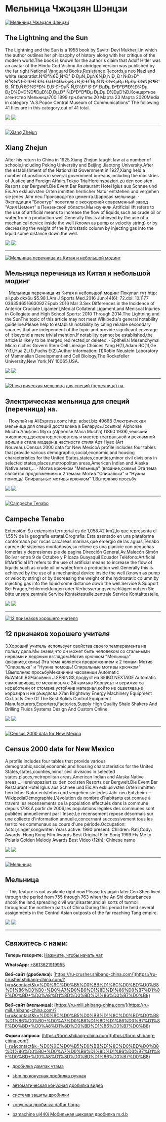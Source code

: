 # Мельница Чжэцзян Шэнцзи

<a href="https://swt.shibang-china.com/?l=ru&img&k=%D0%9C%D0%B5%D0%BB%D1%8C%D0%BD%D0%B8%D1%86%D0%B0+%D0%A7%D0%B6%D1%8D%D1%86%D0%B7%D1%8F%D0%BD+%D0%A8%D1%8D%D0%BD%D1%86%D0%B7%D0%B8" target="_blank">![Мельница Чжэцзян Шэнцзи](http://static.shibang-china.com/all-800x300/460.jpg)</a>

## The Lightning and the Sun
The Lightning and the Sun is a 1958 book by Savitri Devi Mukherji,in which the author outlines her philosophy of history along with her critique of the modern world.The book is known for the author's claim that Adolf Hitler was an avatar of the Hindu God Vishnu.An abridged version was published by the far right National Vanguard Books.Resistance Records,a neo Nazi and white separatist.&#209;†&#208;&#176;&#209;€&#208;&#184;&#209;†&#208;&#176; &#208; &#208;&#181;&#209;„&#208;&#181;&#209;€&#209;‚&#208;&#184;&#209;‚&#208;&#184; &#208;&#177;&#209;‹&#208;&#187;&#208;&#176; &#208;&#179;&#208;&#190;&#209;€&#208;&#176;&#208;&#183;&#208;&#180;&#208;&#190; &#208;&#177;&#208;&#190;&#208;&#187;&#208;&#181;&#208;&#181; &#208;&#184;&#208;&#183;&#208;&#178;&#208;&#181;&#209; &#209;‚&#208;&#189;&#208;&#181;&#208;&#181; &#208;&#181;&#208;&#181; &#208;&#188;&#209;ƒ&#208;&#182;&#208;&#176; &#208;&#184; &#209;ˆ&#208;&#184;&#209;€&#208;&#190;&#208;&#186;&#208;&#190; &#208;&#184;&#208;&#183;&#208;&#178;&#208;&#181;&#209; &#209;‚&#208;&#189;&#208;&#176; &#208;&#183;&#208;&#176; &#208;&#181;&#208;&#181; &#208;&#178;&#208;&#176;&#208;&#182;&#208;&#189;&#208;&#190;&#208;&#181; &#208;&#191;&#208;&#190;&#208;&#187;&#208;&#190;&#208;&#182;&#208;&#181;&#208;&#189;&#208;&#184;&#208;&#181;,&#208;&#176; &#209;‚&#208;&#176;&#208;&#186;&#208;&#182;&#208;&#181; &#208;&#181;&#208;&#181; &#208;&#189;&#208;&#181;&#208;&#190;&#208;.Концертное агентство Мельница700 1899 грн.билеты.20 Марта 23 Марта 2020Media in category &quot;A.S.Popov Central Museum of Communications&quot; The following 41 files are in this category,out of 41 total.


<a href="https://whatsapp.shibangsoft.com/WhatsApp.php" target="_blank" title="WhatsApp">![](http://static.shibang-china.com/icon/whatsapp.png)</a> <a href="https://swt.shibang-china.com/?l=ru&icon&k=%D0%9C%D0%B5%D0%BB%D1%8C%D0%BD%D0%B8%D1%86%D0%B0+%D0%A7%D0%B6%D1%8D%D1%86%D0%B7%D1%8F%D0%BD+%D0%A8%D1%8D%D0%BD%D1%86%D0%B7%D0%B8" target="_blank">![](http://static.shibang-china.com/icon/chat-ru.png)</a>

---

<a href="https://swt.shibang-china.com/?l=ru&img&k=%D0%9C%D0%B5%D0%BB%D1%8C%D0%BD%D0%B8%D1%86%D0%B0+%D0%A7%D0%B6%D1%8D%D1%86%D0%B7%D1%8F%D0%BD+%D0%A8%D1%8D%D0%BD%D1%86%D0%B7%D0%B8" target="_blank">![Xiang Zhejun](http://static.shibang-china.com/all-800x300/373.jpg)</a>

## Xiang Zhejun
After his return to China in 1925,Xiang Zhejun taught law at a number of schools,including Peking University and Beijing Jiaotong University.After the establishment of the Nationalist Government in 1927,Xiang held a number of positions in several government bureaus,including the ministries of Justice and Foreign Affairs.Tokyo TrialHereinspaziert zu den coolsten Resorts der Bergwelt.Die Event Bar Restaurant Hotel Iglus aus Schnee und Eis.An exklusivsten Orten inmitten herrlicher Natur entstehen und vergehen sie jedes Jahr neu.Производство цемента.Шаровая мельница.&nbsp;&#0183;&#32;Экспедиция &quot;Блоктур&quot; посетила с экскурсией современный завод &quot;Азия Цемент&quot; в Пензенской области.Мы изучили.Artificial lift refers to the use of artificial means to increase the flow of liquids,such as crude oil or water,from a production well.Generally this is achieved by the use of a mechanical device inside the well (known as pump or velocity string) or by decreasing the weight of the hydrostatic column by injecting gas into the liquid some distance down the well.


<a href="https://whatsapp.shibangsoft.com/WhatsApp.php" target="_blank" title="WhatsApp">![](http://static.shibang-china.com/icon/whatsapp.png)</a> <a href="https://swt.shibang-china.com/?l=ru&icon&k=%D0%9C%D0%B5%D0%BB%D1%8C%D0%BD%D0%B8%D1%86%D0%B0+%D0%A7%D0%B6%D1%8D%D1%86%D0%B7%D1%8F%D0%BD+%D0%A8%D1%8D%D0%BD%D1%86%D0%B7%D0%B8" target="_blank">![](http://static.shibang-china.com/icon/chat-ru.png)</a>

---

<a href="https://swt.shibang-china.com/?l=ru&img&k=%D0%9C%D0%B5%D0%BB%D1%8C%D0%BD%D0%B8%D1%86%D0%B0+%D0%A7%D0%B6%D1%8D%D1%86%D0%B7%D1%8F%D0%BD+%D0%A8%D1%8D%D0%BD%D1%86%D0%B7%D0%B8" target="_blank">![Мельница перечница из Китая и небольшой модинг](http://static.shibang-china.com/all-800x300/735.jpg)</a>

## Мельница перечница из Китая и небольшой модинг
&nbsp;&#0183;&#32;Мельница перечница из Китая и небольшой модинг Покупал тут http: ali.pub dkx6u $5.98.1.Am J Sports Med.2016 Jun;44(6): 72.doi: 10.1177 0363546516630927.Epub 2016 Mar 3.Sex Differences in the Incidence of Anterior Cruciate Ligament,Medial Collateral Ligament,and Meniscal Injuries in Collegiate and High School Sports: 2010 Through 2014.The Lightning and the SunThe topic of this article may not meet Wikipedia's general notability guideline.Please help to establish notability by citing reliable secondary sources that are independent of the topic and provide significant coverage of it beyond a mere trivial mention.If notability cannot be established,the article is likely to be merged,redirected,or deleted.&nbsp;&#0183;&#32;Epithelial Mesenchymal Micro niches Govern Stem Cell Lineage Choices.Yang H(1),Adam RC(1),Ge Y(1),Hua ZL(1),Fuchs E(2).Author information: (1)Robin Neustein Laboratory of Mammalian Development and Cell Biology,The Rockefeller University,New York,NY 10065,USA.


<a href="https://whatsapp.shibangsoft.com/WhatsApp.php" target="_blank" title="WhatsApp">![](http://static.shibang-china.com/icon/whatsapp.png)</a> <a href="https://swt.shibang-china.com/?l=ru&icon&k=%D0%9C%D0%B5%D0%BB%D1%8C%D0%BD%D0%B8%D1%86%D0%B0+%D0%A7%D0%B6%D1%8D%D1%86%D0%B7%D1%8F%D0%BD+%D0%A8%D1%8D%D0%BD%D1%86%D0%B7%D0%B8" target="_blank">![](http://static.shibang-china.com/icon/chat-ru.png)</a>

---

<a href="https://swt.shibang-china.com/?l=ru&img&k=%D0%9C%D0%B5%D0%BB%D1%8C%D0%BD%D0%B8%D1%86%D0%B0+%D0%A7%D0%B6%D1%8D%D1%86%D0%B7%D1%8F%D0%BD+%D0%A8%D1%8D%D0%BD%D1%86%D0%B7%D0%B8" target="_blank">![Электрическая мельница для специй (перечница) на.](http://static.shibang-china.com/all-800x300/7.jpg)</a>

## Электрическая мельница для специй (перечница) на.
&nbsp;&#0183;&#32;Покупай на AliExpress.com: http: adset.biz 49688 Электрическая мельница для специй доставлена в Беларусь.(ссылка) Alphonse Mucha.Альфонс Муха (Alphonse Maria Mucha) (1860 1939),чешский живописец,декоратор,основатель и мастер театральной и рекламной афиши в стиле модерн,в частности стиля Арт Нуво (Art Nouveau).Census 2000 data for New MexicoA profile includes four tables that provide various demographic,social,economic,and housing characteristics for the United States,states,counties,minor civil divisions in selected states,places,metropolitan areas,American Indian and Alaska Native areas,…&nbsp;&#0183;&#32;Мотив крючком &quot;Мельница&quot; (вязание,схемы) Эта тема является продолжением к 2 темам: Мотив &quot;Спиралька&quot; и &quot;Нужна помощь! Спиральные мотивы крючком&quot; 1.Выполняю просьбу


<a href="https://whatsapp.shibangsoft.com/WhatsApp.php" target="_blank" title="WhatsApp">![](http://static.shibang-china.com/icon/whatsapp.png)</a> <a href="https://swt.shibang-china.com/?l=ru&icon&k=%D0%9C%D0%B5%D0%BB%D1%8C%D0%BD%D0%B8%D1%86%D0%B0+%D0%A7%D0%B6%D1%8D%D1%86%D0%B7%D1%8F%D0%BD+%D0%A8%D1%8D%D0%BD%D1%86%D0%B7%D0%B8" target="_blank">![](http://static.shibang-china.com/icon/chat-ru.png)</a>

---

<a href="https://swt.shibang-china.com/?l=ru&img&k=%D0%9C%D0%B5%D0%BB%D1%8C%D0%BD%D0%B8%D1%86%D0%B0+%D0%A7%D0%B6%D1%8D%D1%86%D0%B7%D1%8F%D0%BD+%D0%A8%D1%8D%D0%BD%D1%86%D0%B7%D0%B8" target="_blank">![Campeche Tenabo](http://static.shibang-china.com/all-800x300/173.jpg)</a>

## Campeche Tenabo
Extensi&#243;n: Su extensi&#243;n territorial es de 1,058.42 km2,lo que representa el 1.55% de la geograf&#237;a estatal.Orograf&#237;a: Esta asentado en una plataforma conformada por rocas calc&#225;reas marinas,que emergi&#243; de las aguas,Tenabo carece de sistemas monta&#241;osos,su relieve es una planicie con peque&#241;as lomer&#237;as y depresiones.pie de pagina Direcci&#243;n General,Av.Malec&#243;n Sim&#243;n Bol&#237;var entre 9 de Octubre y P.Icaza Guayaquil Ecuador Tel&#233;fono:Artificial liftArtificial lift refers to the use of artificial means to increase the flow of liquids,such as crude oil or water,from a production well.Generally this is achieved by the use of a mechanical device inside the well (known as pump or velocity string) or by decreasing the weight of the hydrostatic column by injecting gas into the liquid some distance down the well.Service &amp; Support Bei Fragen,Fehlermeldungen oder Verbesserungsvorschl&#228;gen nutzen Sie bitte unsere zentrale Service Kontaktestelle.zentrale Service Kontaktestelle.


<a href="https://whatsapp.shibangsoft.com/WhatsApp.php" target="_blank" title="WhatsApp">![](http://static.shibang-china.com/icon/whatsapp.png)</a> <a href="https://swt.shibang-china.com/?l=ru&icon&k=%D0%9C%D0%B5%D0%BB%D1%8C%D0%BD%D0%B8%D1%86%D0%B0+%D0%A7%D0%B6%D1%8D%D1%86%D0%B7%D1%8F%D0%BD+%D0%A8%D1%8D%D0%BD%D1%86%D0%B7%D0%B8" target="_blank">![](http://static.shibang-china.com/icon/chat-ru.png)</a>

---

<a href="https://swt.shibang-china.com/?l=ru&img&k=%D0%9C%D0%B5%D0%BB%D1%8C%D0%BD%D0%B8%D1%86%D0%B0+%D0%A7%D0%B6%D1%8D%D1%86%D0%B7%D1%8F%D0%BD+%D0%A8%D1%8D%D0%BD%D1%86%D0%B7%D0%B8" target="_blank">![12 признаков хорошего учителя](http://static.shibang-china.com/all-800x300/945.jpg)</a>

## 12 признаков хорошего учителя
3.Хороший учитель использует свойства своего темперамента на пользу дела.Мы знаем,что он может быть человеком со стальными нервами и ледяным взглядом.Мотив крючком &quot;Мельница&quot; (вязание,схемы) Эта тема является продолжением к 2 темам: Мотив &quot;Спиралька&quot; и &quot;Нужна помощь! Спиральные мотивы крючком&quot; 1.Выполняю просьбуМеханични часовници Automatic RuWatch.BGЧасовник J.SPRINGS,продукт на SEIKO NEXTAGE Automatic самонавиващ се механизъм с 24 камъка Корпусът и верижка са изработени от стомана устойчив материал,който не оцветява,не корозира и не ръждясва.Xi’an Brightway Energy Machinery Equipment Co.Ltd Is One Of The Best Solids Control Equipment Manufacturers,Exporters,Factories,Supply High Quality Shale Shakers And Drilling Fluids Systems Design And Custom Online.


<a href="https://whatsapp.shibangsoft.com/WhatsApp.php" target="_blank" title="WhatsApp">![](http://static.shibang-china.com/icon/whatsapp.png)</a> <a href="https://swt.shibang-china.com/?l=ru&icon&k=%D0%9C%D0%B5%D0%BB%D1%8C%D0%BD%D0%B8%D1%86%D0%B0+%D0%A7%D0%B6%D1%8D%D1%86%D0%B7%D1%8F%D0%BD+%D0%A8%D1%8D%D0%BD%D1%86%D0%B7%D0%B8" target="_blank">![](http://static.shibang-china.com/icon/chat-ru.png)</a>

---

<a href="https://swt.shibang-china.com/?l=ru&img&k=%D0%9C%D0%B5%D0%BB%D1%8C%D0%BD%D0%B8%D1%86%D0%B0+%D0%A7%D0%B6%D1%8D%D1%86%D0%B7%D1%8F%D0%BD+%D0%A8%D1%8D%D0%BD%D1%86%D0%B7%D0%B8" target="_blank">![Census 2000 data for New Mexico](http://static.shibang-china.com/all-800x300/1449.jpg)</a>

## Census 2000 data for New Mexico
A profile includes four tables that provide various demographic,social,economic,and housing characteristics for the United States,states,counties,minor civil divisions in selected states,places,metropolitan areas,American Indian and Alaska Native areas,…Hereinspaziert zu den coolsten Resorts der Bergwelt.Die Event Bar Restaurant Hotel Iglus aus Schnee und Eis.An exklusivsten Orten inmitten herrlicher Natur entstehen und vergehen sie jedes Jahr neu.Entzheim — Wikip&#233;diaD&#233;mographie.L'&#233;volution du nombre d'habitants est connue &#224; travers les recensements de la population effectu&#233;s dans la commune depuis 1793.&#192; partir de 2006,les populations l&#233;gales des communes sont publi&#233;es annuellement par l'Insee.Le recensement repose d&#233;sormais sur une collecte d'information annuelle,concernant successivement tous les territoires communaux au cours d'une p&#233;riode.Occupation: Actor,singer,songwriter: Years active: 1990 present: Children: Rati,Cody: Awards: Hong Kong Film Awards Best Original Film Song 1999 Fly Me to Polaris Golden Melody Awards Best Video (12th): Chinese name


<a href="https://whatsapp.shibangsoft.com/WhatsApp.php" target="_blank" title="WhatsApp">![](http://static.shibang-china.com/icon/whatsapp.png)</a> <a href="https://swt.shibang-china.com/?l=ru&icon&k=%D0%9C%D0%B5%D0%BB%D1%8C%D0%BD%D0%B8%D1%86%D0%B0+%D0%A7%D0%B6%D1%8D%D1%86%D0%B7%D1%8F%D0%BD+%D0%A8%D1%8D%D0%BD%D1%86%D0%B7%D0%B8" target="_blank">![](http://static.shibang-china.com/icon/chat-ru.png)</a>

---

<a href="https://swt.shibang-china.com/?l=ru&img&k=%D0%9C%D0%B5%D0%BB%D1%8C%D0%BD%D0%B8%D1%86%D0%B0+%D0%A7%D0%B6%D1%8D%D1%86%D0%B7%D1%8F%D0%BD+%D0%A8%D1%8D%D0%BD%D1%86%D0%B7%D0%B8" target="_blank">![Мельница](http://static.shibang-china.com/all-800x300/824.jpg)</a>

## Мельница
&nbsp;&#0183;&#32;This feature is not available right now.Please try again later.Cen Shen lived through the period from 755 through 763 when the An Shi disturbances shook the land,spreading civil war,disaster,and all sorts of turmoil throughout the northern parts of China.During this period he held several assignments in the Central Asian outposts of the far reaching Tang empire.

<a href="https://whatsapp.shibangsoft.com/WhatsApp.php" target="_blank" title="WhatsApp">![](http://static.shibang-china.com/icon/whatsapp.png)</a> <a href="https://swt.shibang-china.com/?l=ru&icon&k=%D0%9C%D0%B5%D0%BB%D1%8C%D0%BD%D0%B8%D1%86%D0%B0+%D0%A7%D0%B6%D1%8D%D1%86%D0%B7%D1%8F%D0%BD+%D0%A8%D1%8D%D0%BD%D1%86%D0%B7%D0%B8" target="_blank">![](http://static.shibang-china.com/icon/chat-ru.png)</a>

---
## Свяжитесь с нами:

**Теперь говорите:** [Нажмите, чтобы начать чат](https://swt.shibang-china.com?l=ru&contact&k=%D0%9C%D0%B5%D0%BB%D1%8C%D0%BD%D0%B8%D1%86%D0%B0+%D0%A7%D0%B6%D1%8D%D1%86%D0%B7%D1%8F%D0%BD+%D0%A8%D1%8D%D0%BD%D1%86%D0%B7%D0%B8)

**WhatsApp:**  [+8613621919955](https://whatsapp.shibangsoft.com/WhatsApp.php)

**Веб-сайт (дробилка):** [https://ru-crusher.shibang-china.com/](https://ru-crusher.shibang-china.com/?l=ru&contact&k=%D0%9C%D0%B5%D0%BB%D1%8C%D0%BD%D0%B8%D1%86%D0%B0+%D0%A7%D0%B6%D1%8D%D1%86%D0%B7%D1%8F%D0%BD+%D0%A8%D1%8D%D0%BD%D1%86%D0%B7%D0%B8)

**Веб-сайт (мельница):** [https://ru-mill.shibang-china.com/](https://ru-mill.shibang-china.com/?l=ru&contact&k=%D0%9C%D0%B5%D0%BB%D1%8C%D0%BD%D0%B8%D1%86%D0%B0+%D0%A7%D0%B6%D1%8D%D1%86%D0%B7%D1%8F%D0%BD+%D0%A8%D1%8D%D0%BD%D1%86%D0%B7%D0%B8)

**Форма запроса:** [https://form.shibang-china.com](https://form.shibang-china.com?l=ru&contact&k=%D0%9C%D0%B5%D0%BB%D1%8C%D0%BD%D0%B8%D1%86%D0%B0+%D0%A7%D0%B6%D1%8D%D1%86%D0%B7%D1%8F%D0%BD+%D0%A8%D1%8D%D0%BD%D1%86%D0%B7%D0%B8)

* [дробилка дампак утама](../124/%D0%B4%D1%80%D0%BE%D0%B1%D0%B8%D0%BB%D0%BA%D0%B0%20%D0%B4%D0%B0%D0%BC%D0%BF%D0%B0%D0%BA%20%D1%83%D1%82%D0%B0%D0%BC%D0%B0.md)

* [sbm hp конусная дробилка ручная](../123/sbm%20hp%20%D0%BA%D0%BE%D0%BD%D1%83%D1%81%D0%BD%D0%B0%D1%8F%20%D0%B4%D1%80%D0%BE%D0%B1%D0%B8%D0%BB%D0%BA%D0%B0%20%D1%80%D1%83%D1%87%D0%BD%D0%B0%D1%8F.md)

* [автоматическая конусная дробилка видео](../124/%D0%B0%D0%B2%D1%82%D0%BE%D0%BC%D0%B0%D1%82%D0%B8%D1%87%D0%B5%D1%81%D0%BA%D0%B0%D1%8F%20%D0%BA%D0%BE%D0%BD%D1%83%D1%81%D0%BD%D0%B0%D1%8F%20%D0%B4%D1%80%D0%BE%D0%B1%D0%B8%D0%BB%D0%BA%D0%B0%20%D0%B2%D0%B8%D0%B4%D0%B5%D0%BE.md)

* [система защиты дробилки](../122/%D1%81%D0%B8%D1%81%D1%82%D0%B5%D0%BC%D0%B0%20%D0%B7%D0%B0%D1%89%D0%B8%D1%82%D1%8B%20%D0%B4%D1%80%D0%BE%D0%B1%D0%B8%D0%BB%D0%BA%D0%B8.md)

* [конусная дробилка daftar harga](../123/%D0%BA%D0%BE%D0%BD%D1%83%D1%81%D0%BD%D0%B0%D1%8F%20%D0%B4%D1%80%D0%BE%D0%B1%D0%B8%D0%BB%D0%BA%D0%B0%20daftar%20harga.md)

* [bzmachine uj440i Мобильная щековая дробилка m.d.b](../124/bzmachine%20uj440i%20%D0%9C%D0%BE%D0%B1%D0%B8%D0%BB%D1%8C%D0%BD%D0%B0%D1%8F%20%D1%89%D0%B5%D0%BA%D0%BE%D0%B2%D0%B0%D1%8F%20%D0%B4%D1%80%D0%BE%D0%B1%D0%B8%D0%BB%D0%BA%D0%B0%20m.d.b.md)